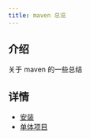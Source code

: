 ```yaml
---
title: maven 总览
---
```


## 介绍

关于 maven 的一些总结

## 详情

- [安装](install.md)
- [单体项目](single_project.md)
